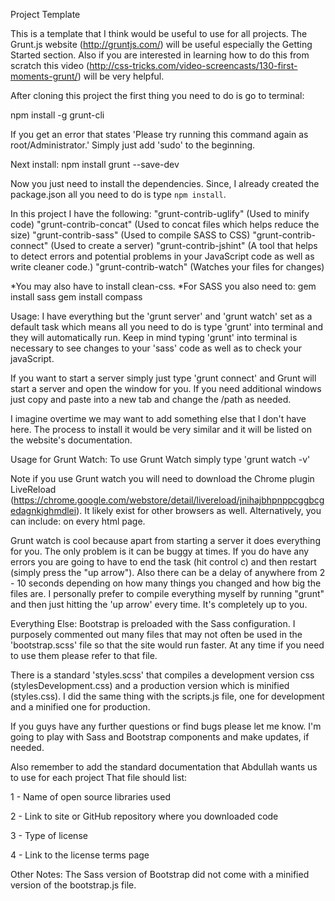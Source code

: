 Project Template

This is a template that I think would be useful to use for all projects.
The Grunt.js website (http://gruntjs.com/) will be useful especially the Getting Started section. Also if you are interested in learning
how to do this from scratch this video (http://css-tricks.com/video-screencasts/130-first-moments-grunt/) will be very helpful.

After cloning this project the first thing you need to do is go to terminal:

npm install -g grunt-cli

If you get an error that states 'Please try running this command again as root/Administrator.'
Simply just add 'sudo' to the beginning.

Next install:
npm install grunt --save-dev

Now you just need to install the dependencies. Since, I already created the package.json all you need to do is type `npm install`.

In this project I have the following:
"grunt-contrib-uglify" (Used to minify code)
"grunt-contrib-concat" (Used to concat files which helps reduce the size)
"grunt-contrib-sass" (Used to compile SASS to CSS)
"grunt-contrib-connect" (Used to create a server)
"grunt-contrib-jshint" (A tool that helps to detect errors and potential problems in your JavaScript code as well as write cleaner code.)
"grunt-contrib-watch" (Watches your files for changes)


*You may also have to install clean-css.
*For SASS you also need to:
gem install sass
gem install compass

Usage:
I have everything but the 'grunt server' and 'grunt watch' set as a default task which means all you need to do is type 'grunt' into terminal and they will automatically run.
Keep in mind typing 'grunt' into terminal is necessary to see changes to your 'sass' code as well as to check your javaScript.

If you want to start a server simply just type 'grunt connect' and Grunt will start a server and open the window for you. If you need additional windows
just copy and paste into a new tab and change the /path as needed.

I imagine overtime we may want to add something else that I don't have here. The process to install it would be very similar and it will be listed
on the website's documentation.

Usage for Grunt Watch:
To use Grunt Watch simply type 'grunt watch -v'

Note if you use Grunt watch you will need to download the Chrome plugin LiveReload (https://chrome.google.com/webstore/detail/livereload/jnihajbhpnppcggbcgedagnkighmdlei).
It likely exist for other browsers as well.
Alternatively, you can include: <script src="//localhost:35729/livereload.js"></script> on every html page.


Grunt watch is cool because apart from starting a server it does everything for you. The only problem is it can be buggy at times.
If you do have any errors you are going to have to end the task (hit control c) and then restart (simply press the "up arrow"). Also there can be a delay of anywhere from
2 - 10 seconds depending on how many things you changed and how big the files are.
I personally prefer to compile everything myself by running "grunt" and then just hitting the 'up arrow' every time. It's completely up to you.

Everything Else:
Bootstrap is preloaded with the Sass configuration. I purposely commented out many files that may not often be used in the 'bootstrap.scss' file
so that the site would run faster. At any time if you need to use them please refer to that file.

There is a standard 'styles.scss' that compiles a development version css (stylesDevelopment.css) and a production version which is minified (styles.css).
I did the same thing with the scripts.js file, one for development and a minified one for production.

If you guys have any further questions or find bugs please let me know. I'm going to play with Sass and Bootstrap components and make updates, if needed.



Also remember to add the standard documentation that Abdullah wants us to use for each project
That file should list:

1 - Name of open source libraries used

2 - Link to site or GitHub repository where you downloaded code

3 - Type of license

4 - Link to the license terms page

Other Notes:
The Sass version of Bootstrap did not come with a minified version of the bootstrap.js file.